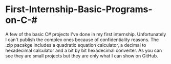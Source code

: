 # First-Internship-Basic-Programs-on-C-#
A few of the basic C# projects I've done in my first internship. Unfortunately I can't publish the complex ones because of confidentiality reasons.
The .zip pacakge includes a quadratic equation calculator, a decimal to hexadecimal calculator and a bit by bit hexadecimal converter.
As you can see they are small projects but they are only what I can show on GitHub.
